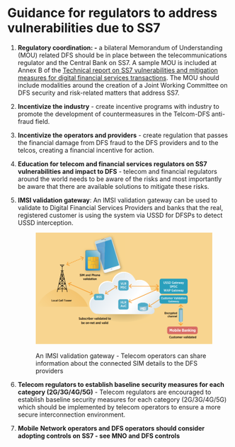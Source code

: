 # Guidance for regulators to address vulnerabilities due to SS7

1. **Regulatory coordination: -** a bilateral Memorandum of Understanding (MOU) related DFS should be in place between the telecommunications regulator and the Central Bank on SS7. A sample MOU is included at Annex B of the [Technical report on SS7 vulnerabilities and mitigation measures for digital financial services transactions](https://www.itu.int/en/ITU-T/extcoop/figisymposium/Documents/ITU\_SIT\_WG\_Technical%20report%20on%20the%20SS7%20vulnerabilities%20and%20their%20impact%20on%20DFS%20transactions\_f.pdf). The MOU should include modalities around the creation of a Joint Working Committee on DFS security and risk-related matters that address SS7.
2. **Incentivize the industry** - create incentive programs with industry to promote the development of countermeasures in the Telcom-DFS anti-fraud field.
3. **Incentivize the operators and providers** - create regulation that passes the financial damage from DFS fraud to the DFS providers and to the telcos, creating a financial incentive for action.
4. **Education for telecom and financial services regulators on SS7 vulnerabilities and impact to DFS** - telecom and financial regulators around the world needs to be aware of the risks and most importantly be aware that there are available solutions to mitigate these risks.
5.  **IMSI validation gateway**: An IMSI validation gateway can be used to validate to Digital Financial Services Providers and banks that the real, registered customer is using the system via USSD for DFSPs to detect USSD interception.

    <figure><img src="../.gitbook/assets/image (1).png" alt=""><figcaption><p>An IMSI validation gateway - Telecom operators can share information about the connected SIM details to the DFS providers</p></figcaption></figure>
6. **Telecom regulators to establish baseline security measures for each category (2G/3G/4G/5G)** - Telecom regulators are encouraged to establish baseline security measures for each category (2G/3G/4G/5G) which should be implemented by telecom operators to ensure a more secure interconnection environment.
7. **Mobile** **Network operators and DFS operators should consider adopting controls on SS7 - see MNO and DFS controls**
